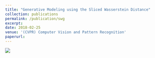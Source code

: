 ```yaml
---
title: "Generative Modeling using the Sliced Wasserstein Distance"
collection: publications
permalink: /publication/swg
excerpt: 
date: 2018-02-25
venue: '(CVPR) Computer Vision and Pattern Recognition'
paperurl: 
---
```

[![](https://ishansd.github.io/images/pdf-symbol.jpeg=50x50)](https://ishansd.github.io/files/swg.pdf)
